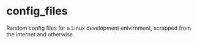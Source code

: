 config_files
========

Random config files for a Linux development enivirnment, scrapped from the internet and otherwise. 
